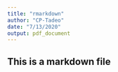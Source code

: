 ```yaml
---
title: "rmarkdown"
author: "CP-Tadeo"
date: "7/13/2020"
output: pdf_document
---
```


## This is a markdown file